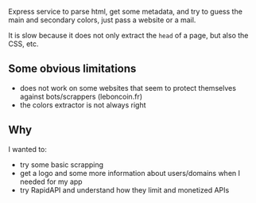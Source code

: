 Express service to parse html, get some metadata, and try to guess the main and secondary colors, just pass a website or a mail.

It is slow because it does not only extract the `head` of a page, but also the CSS, etc.
  
## Some obvious limitations
- does not work on some websites that seem to protect themselves against bots/scrappers (leboncoin.fr)
- the colors extractor is not always right

## Why
I wanted to:
- try some basic scrapping
- get a logo and some more information about users/domains when I needed for my app
- try RapidAPI and understand how they limit and monetized APIs
